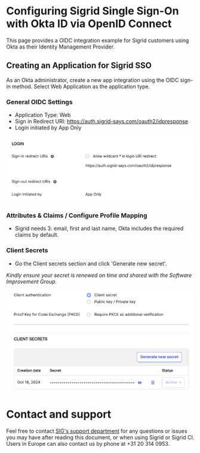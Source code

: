 Configuring Sigrid Single Sign-On with Okta ID via OpenID Connect
===============================================

This page provides a OIDC integration example for Sigrid customers using Okta as their Identity Management Provider.

## Creating an Application for Sigrid SSO
As an Okta administrator, create a new app integration using the OIDC sign-in method. Select Web Application as the application type.


### General OIDC Settings
- Application Type: Web
- Sign in Redirect URI: https://auth.sigrid-says.com/oauth2/idpresponse
- Login initiated by App Only

<img src="../images/okta-oidc-config.png" width="600" /><br />

### Attributes & Claims / Configure Profile Mapping
- Sigrid needs 3: email, first and last name, Okta includes the required claims by default.

### Client Secrets
- Go the Client secrets section and click 'Generate new secret'.

_Kindly ensure your secret is renewed on time and shared with the Software Improvement Group._

<img src="../images/okta-oidc-secret.png" width="600" /><br />

# Contact and support
Feel free to contact [SIG's support department](mailto:support@softwareimprovementgroup.com) for any questions or issues you may have after reading this document, or when using Sigrid or Sigrid CI. Users in Europe can also contact us by phone at +31 20 314 0953.
